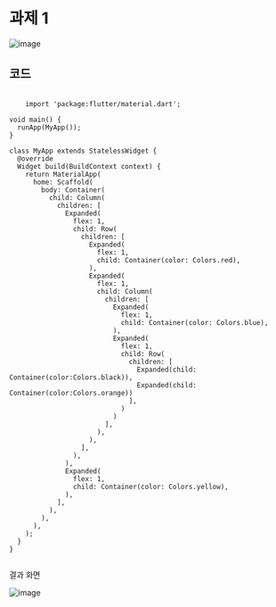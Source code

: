 # 과제 1
![image](https://github.com/user-attachments/assets/49576e19-02fa-4f77-a6ed-d2f60afb6705)

## 코드
<pre>
  <code>
    import 'package:flutter/material.dart';

void main() {
  runApp(MyApp());
}

class MyApp extends StatelessWidget {
  @override
  Widget build(BuildContext context) {
    return MaterialApp(
      home: Scaffold(
        body: Container(
          child: Column(
            children: [
              Expanded(
                flex: 1,
                child: Row(
                  children: [
                    Expanded(
                      flex: 1,
                      child: Container(color: Colors.red),
                    ),
                    Expanded(
                      flex: 1,
                      child: Column(
                        children: [
                          Expanded(
                            flex: 1,
                            child: Container(color: Colors.blue),
                          ),
                          Expanded(
                            flex: 1,
                            child: Row(
                              children: [
                                Expanded(child: Container(color:Colors.black)),
                                Expanded(child: Container(color:Colors.orange))
                              ],
                            )
                          )
                        ],
                      ),
                    ),
                  ],
                ),
              ),
              Expanded(
                flex: 1,
                child: Container(color: Colors.yellow),
              ),
            ],
          ),
        ),
      ),
    );
  }
}
  </code>
</pre>

결과 화면

![image](https://github.com/user-attachments/assets/66fffeab-2006-4185-86a0-fc3ca07c3afe)

